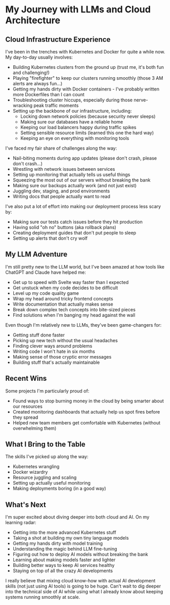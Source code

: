 # My Journey with LLMs and Cloud Architecture

## Cloud Infrastructure Experience

I've been in the trenches with Kubernetes and Docker for quite a while now. My day-to-day usually involves:

- Building Kubernetes clusters from the ground up (trust me, it's both fun and challenging!)
- Playing "firefighter" to keep our clusters running smoothly (those 3 AM alerts are always fun...)
- Getting my hands dirty with Docker containers - I've probably written more Dockerfiles than I can count
- Troubleshooting cluster hiccups, especially during those nerve-wracking peak traffic moments
- Setting up the backbone of our infrastructure, including:
  - Locking down network policies (because security never sleeps)
  - Making sure our databases have a reliable home
  - Keeping our load balancers happy during traffic spikes
  - Setting sensible resource limits (learned this one the hard way)
  - Keeping an eye on everything with monitoring tools

I've faced my fair share of challenges along the way:
- Nail-biting moments during app updates (please don't crash, please don't crash...)
- Wrestling with network issues between services
- Setting up monitoring that actually tells us useful things
- Squeezing the most out of our servers without breaking the bank
- Making sure our backups actually work (and not just exist)
- Juggling dev, staging, and prod environments
- Writing docs that people actually want to read

I've also put a lot of effort into making our deployment process less scary by:
- Making sure our tests catch issues before they hit production
- Having solid "oh no" buttons (aka rollback plans)
- Creating deployment guides that don't put people to sleep
- Setting up alerts that don't cry wolf

## My LLM Adventure

I'm still pretty new to the LLM world, but I've been amazed at how tools like ChatGPT and Claude have helped me:

- Get up to speed with Svelte way faster than I expected
- Get unstuck when my code decides to be difficult
- Level up my code quality game
- Wrap my head around tricky frontend concepts
- Write documentation that actually makes sense
- Break down complex tech concepts into bite-sized pieces
- Find solutions when I'm banging my head against the wall

Even though I'm relatively new to LLMs, they've been game-changers for:
- Getting stuff done faster
- Picking up new tech without the usual headaches
- Finding clever ways around problems
- Writing code I won't hate in six months
- Making sense of those cryptic error messages
- Building stuff that's actually maintainable

## Recent Wins

Some projects I'm particularly proud of:
- Found ways to stop burning money in the cloud by being smarter about our resources
- Created monitoring dashboards that actually help us spot fires before they spread
- Helped new team members get comfortable with Kubernetes (without overwhelming them)

## What I Bring to the Table

The skills I've picked up along the way:
- Kubernetes wrangling
- Docker wizardry
- Resource juggling and scaling
- Setting up actually useful monitoring
- Making deployments boring (in a good way)

## What's Next

I'm super excited about diving deeper into both cloud and AI. On my learning radar:
- Getting into the more advanced Kubernetes stuff
- Taking a shot at building my own tiny language models
- Getting my hands dirty with model training
- Understanding the magic behind LLM fine-tuning
- Figuring out how to deploy AI models without breaking the bank
- Learning about making models faster and lighter
- Building better ways to keep AI services healthy
- Staying on top of all the crazy AI developments

I really believe that mixing cloud know-how with actual AI development skills (not just using AI tools) is going to be huge. Can't wait to dig deeper into the technical side of AI while using what I already know about keeping systems running smoothly at scale.